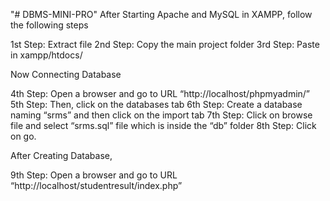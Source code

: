 "# DBMS-MINI-PRO" 
After Starting Apache and MySQL in XAMPP, follow the following steps

1st Step: Extract file
2nd Step: Copy the main project folder
3rd Step: Paste in xampp/htdocs/

Now Connecting Database

4th Step: Open a browser and go to URL “http://localhost/phpmyadmin/”
5th Step: Then, click on the databases tab
6th Step: Create a database naming “srms” and then click on the import tab
7th Step: Click on browse file and select “srms.sql” file which is inside the “db” folder
8th Step: Click on go.

After Creating Database,

9th Step: Open a browser and go to URL “http://localhost/studentresult/index.php”

